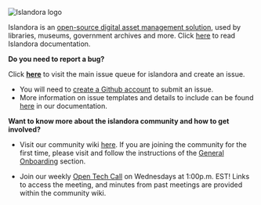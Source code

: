 ![Islandora logo](https://assets.website-files.com/618eb1b213a102afa83e260d/61b376b9f04ddd1f0da90edf_logo-islandora.svg)


Islandora is an [open-source digital asset management solution](https://www.islandora.ca/about), used by libraries, museums, government archives and more.
Click [here](https://islandora.github.io/documentation/) to read Islandora documentation.

**Do you need to report a bug?**

Click [**here**](https://github.com/Islandora/documentation/issues) to visit the main issue queue for islandora and create an issue. 
  * You will need to [create a Github account](https://github.com/signup) to submit an issue. 
  * More information on issue templates and details to include can be found [here](https://islandora.github.io/documentation/contributing/create_issues/) in our documentation. 

**Want to know more about the islandora community and how to get involved?**

* Visit our community wiki [here](https://github.com/Islandora/islandora-community/wiki). If you are joining the community for the first time, please visit and follow the instructions of the [General Onboarding](https://github.com/Islandora/islandora-community/wiki/Onboarding-Checklist#general-onboarding) section. 

* Join our weekly [Open Tech Call](https://github.com/Islandora/islandora-community/wiki/Tech-Call-Meetings-2022) on Wednesdays at 1:00p.m. EST! Links to access the meeting, and minutes from past meetings are provided within the community wiki.
